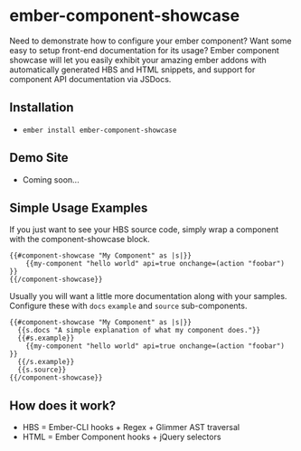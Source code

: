 # ember-component-showcase

Need to demonstrate how to configure your ember component?  Want some easy to setup front-end documentation for its usage?  Ember component showcase will let you easily exhibit your amazing ember addons with automatically generated HBS and HTML snippets, and support for component API documentation via JSDocs.

## Installation

* `ember install ember-component-showcase`

## Demo Site

* Coming soon...

## Simple Usage Examples
If you just want to see your HBS source code, simply wrap a component with the component-showcase block.
```
{{#component-showcase "My Component" as |s|}}
    {{my-component "hello world" api=true onchange=(action "foobar") }}
{{/component-showcase}}
```

Usually you will want a little more documentation along with your samples.  Configure these with `docs` `example` and `source` sub-components.
```
{{#component-showcase "My Component" as |s|}}
  {{s.docs "A simple explanation of what my component does."}}
  {{#s.example}}
    {{my-component "hello world" api=true onchange=(action "foobar") }}
  {{/s.example}}
  {{s.source}}
{{/component-showcase}}
```

## How does it work?

* HBS = Ember-CLI hooks + Regex + Glimmer AST traversal
* HTML = Ember Component hooks + jQuery selectors
